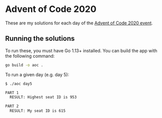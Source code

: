 # Advent of Code 2020

These are my solutions for each day of the [Advent of Code 2020 event](https://adventofcode.com/2020).

## Running the solutions

To run these, you must have Go 1.13+ installed. You can build the app with the following command:

```bash
go build -o aoc .
```

To run a given day (e.g. day 5):

```bash
$ ./aoc day5

PART 1
  RESULT: Highest seat ID is 953

PART 2
  RESULT: My seat ID is 615
```
